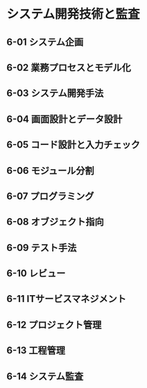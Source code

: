 # システム開発技術と監査

## 6-01 システム企画

## 6-02 業務プロセスとモデル化

## 6-03 システム開発手法

## 6-04 画面設計とデータ設計

## 6-05 コード設計と入力チェック

## 6-06 モジュール分割

## 6-07 プログラミング

## 6-08 オブジェクト指向

## 6-09 テスト手法

## 6-10 レビュー

## 6-11 ITサービスマネジメント

## 6-12 プロジェクト管理

## 6-13 工程管理

## 6-14 システム監査